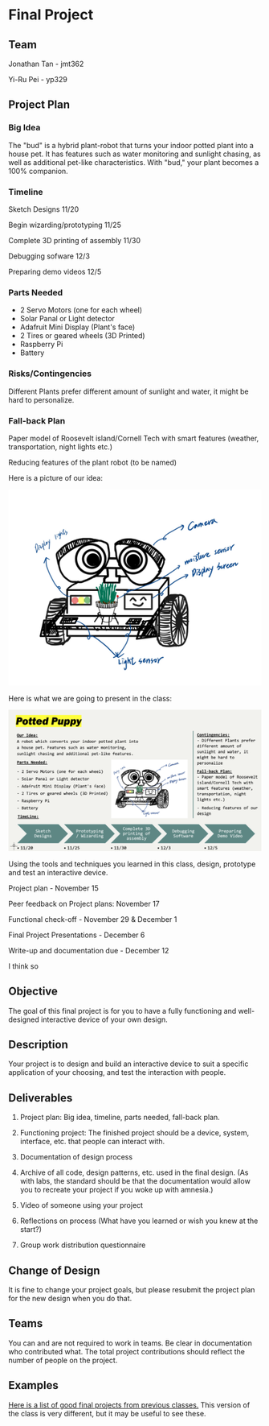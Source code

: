 # Final Project


## Team

Jonathan Tan - jmt362

Yi-Ru Pei - yp329


## Project Plan

### Big Idea

The "bud" is a hybrid plant-robot that turns your indoor potted plant into a house pet. It has features such as water monitoring and sunlight chasing, as well as additional pet-like characteristics. With "bud," your plant becomes a 100% companion.

### Timeline

Sketch Designs 11/20

Begin wizarding/prototyping 11/25

Complete 3D printing of assembly 11/30

Debugging sofware 12/3

Preparing demo videos 12/5


### Parts Needed

- 2 Servo Motors (one for each wheel)
- Solar Panal or Light detector
- Adafruit Mini Display (Plant's face)
- 2 Tires or geared wheels (3D Printed)
- Raspberry Pi
- Battery

### Risks/Contingencies

Different Plants prefer different amount of sunlight and water, it might be hard to personalize. 


### Fall-back Plan

Paper model of Roosevelt island/Cornell Tech with smart features (weather, transportation, night lights etc.)

Reducing features of the plant robot (to be named)


Here is a picture of our idea:

![This is an image](https://github.com/Peggypei98/Interactive-Lab-Hub/blob/90378050cb031bca80d2c21a05b3356bf6af2cb2/Final%20Project/p1.jpg)


Here is what we are going to present in the class:

![This is an image](https://github.com/Peggypei98/Interactive-Lab-Hub/blob/90378050cb031bca80d2c21a05b3356bf6af2cb2/Final%20Project/p2.png)



Using the tools and techniques you learned in this class, design, prototype and test an interactive device.

Project plan - November 15

Peer feedback on Project plans: November 17

Functional check-off - November 29 & December 1

Final Project Presentations - December 6

Write-up and documentation due - December 12

I think so

## Objective

The goal of this final project is for you to have a fully functioning and well-designed interactive device of your own design.
 
## Description
Your project is to design and build an interactive device to suit a specific application of your choosing, and test the interaction with people. 

## Deliverables

1. Project plan: Big idea, timeline, parts needed, fall-back plan.

2. Functioning project: The finished project should be a device, system, interface, etc. that people can interact with.

3. Documentation of design process
4. Archive of all code, design patterns, etc. used in the final design. (As with labs, the standard should be that the documentation would allow you to recreate your project if you woke up with amnesia.)
5. Video of someone using your project
6. Reflections on process (What have you learned or wish you knew at the start?)

7. Group work distribution questionnaire

## Change of Design

It is fine to change your project goals, but please resubmit the project plan for the new design when you do that.


## Teams

You can and are not required to work in teams. Be clear in documentation who contributed what. The total project contributions should reflect the number of people on the project.

## Examples

[Here is a list of good final projects from previous classes.](https://github.com/FAR-Lab/Developing-and-Designing-Interactive-Devices/wiki/Previous-Final-Projects)
This version of the class is very different, but it may be useful to see these.
